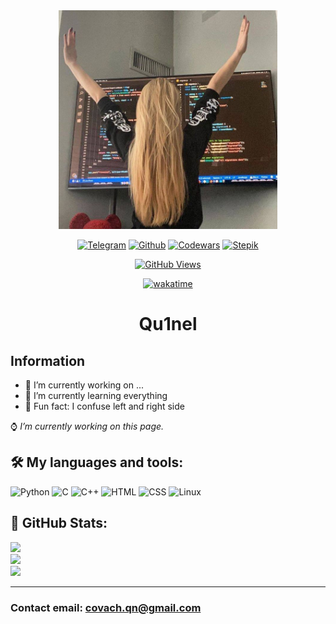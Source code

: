 <div id="header" align="center">
  <img src="hh.jpg" width=350px/>
</div>

<div align="center">

[![Telegram](https://img.shields.io/badge/-Telegram-white?style=for-the-badge&logo=Telegram)][telegram]
[![Github](https://img.shields.io/badge/-GitHub-black?style=for-the-badge&logo=Github)][github]
[![Codewars](https://img.shields.io/badge/-Codewars-red?style=for-the-badge&logo=Codewars)][codewars]
[![Stepik](https://img.shields.io/badge/-Stepik-brightgreen?style=for-the-badge)][stepik]

[![GitHub Views](https://komarev.com/ghpvc/?username=Qu1nelw&style=for-the-badge&color=brightgreen)](github)

[![wakatime](https://wakatime.com/badge/user/6efc9f56-8f60-4806-a65f-c4e46651bbd0.svg)](https://wakatime.com/@6efc9f56-8f60-4806-a65f-c4e46651bbd0)

# **Qu1nel**

</div>

## **Information**

- 🤍 I’m currently working on ...
- 🖤 I’m currently learning everything
- 🤍 Fun fact: I confuse left and right side

⌚ _I’m currently working on this page._

## 🛠️ **My languages and tools:**

![Python](https://img.shields.io/badge/-Python-dfe4ea?style=for-the-badge&logo=python&logoColor=1e272e)
![C](https://img.shields.io/badge/-Clang-1e272e?style=for-the-badge&logo=c&logoColor=dfe4ea)
![C++](https://img.shields.io/badge/-С++-dfe4ea?style=for-the-badge&logo=cplusplus&logoColor=1e272e)
![HTML](https://img.shields.io/badge/-HTML-1e272e?style=for-the-badge&logo=html5&logoColor=dfe4ea)
![CSS](https://img.shields.io/badge/-СSS-dfe4ea?style=for-the-badge&logo=CSS3&logoColor=1e272e)
![Linux](https://img.shields.io/badge/-Linux-1e272e?style=for-the-badge&logo=Linux&logoColor=dfe4ea)

## 🚀 **GitHub Stats:**

<div>
<picture>
<source 
  srcset="https://github-readme-stats.vercel.app/api?username=Qu1nel&count_private=true&show_icons=true&theme=react"
  media="(prefers-color-scheme: dark)"
/>
<source
  srcset="https://github-readme-stats.vercel.app/api?username=Qu1nel&count_private=true&show_icons=true&theme=graywhite"
  media="(prefers-color-scheme: light), (prefers-color-scheme: no-preference)"
/>
<img src="https://github-readme-stats.vercel.app/api?username=Qu1nel&show_icons=true" />
</picture>
</div>

<div>
<picture>
<source 
  srcset="https://github-readme-stats.vercel.app/api/top-langs/?username=Qu1nel&layout=compact&theme=react"
  media="(prefers-color-scheme: dark)"
/>
<source
  srcset="https://github-readme-stats.vercel.app/api/top-langs/?username=Qu1nel&layout=compact&theme=graywhite"
  media="(prefers-color-scheme: light), (prefers-color-scheme: no-preference)"
/>
<img src="https://github-readme-stats.vercel.app/api/top-langs/?username=Qu1nel&layout=compact" />
</picture>
  
</div>

<div>
<picture>
<source 
  srcset="https://github-readme-stats.vercel.app/api/wakatime?username=Qu1nel&layout=compact&theme=react"
  media="(prefers-color-scheme: dark)"
/>
<source
  srcset="https://github-readme-stats.vercel.app/api/wakatime?username=Qu1nel&layout=compact&theme=graywhite"
  media="(prefers-color-scheme: light), (prefers-color-scheme: no-preference)"
/>
<img src="(https://github-readme-stats.vercel.app/api/wakatime?username=Qu1nel&layout=compact" />
</picture>
</div>

---

### Contact email: **covach.qn@gmail.com**

[codewars]: https://www.codewars.com/users/Qu1nel
[telegram]: https://t.me/seoLeiro
[stepik]: https://stepik.org/users/364922219
[github]: https://github.com/Qu1nel
